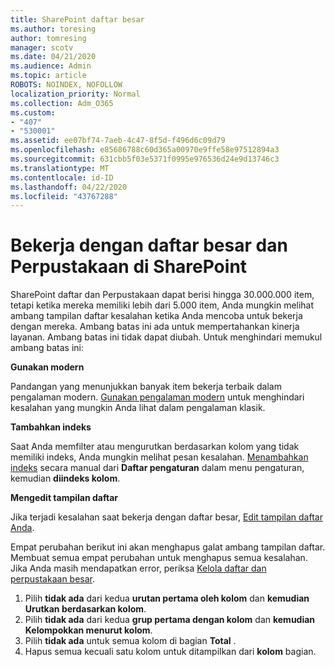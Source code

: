 ```yaml
---
title: SharePoint daftar besar
ms.author: toresing
author: tomresing
manager: scotv
ms.date: 04/21/2020
ms.audience: Admin
ms.topic: article
ROBOTS: NOINDEX, NOFOLLOW
localization_priority: Normal
ms.collection: Adm_O365
ms.custom:
- "407"
- "530001"
ms.assetid: ee07bf74-7aeb-4c47-8f5d-f496d6c09d79
ms.openlocfilehash: e85686788c60d365a00970e9ffe58e97512894a3
ms.sourcegitcommit: 631cbb5f03e5371f0995e976536d24e9d13746c3
ms.translationtype: MT
ms.contentlocale: id-ID
ms.lasthandoff: 04/22/2020
ms.locfileid: "43767288"
---
```

# <a name="work-with-large-lists-and-libraries-in-sharepoint"></a>Bekerja dengan daftar besar dan Perpustakaan di SharePoint

SharePoint daftar dan Perpustakaan dapat berisi hingga 30.000.000 item, tetapi ketika mereka memiliki lebih dari 5.000 item, Anda mungkin melihat ambang tampilan daftar kesalahan ketika Anda mencoba untuk bekerja dengan mereka. Ambang batas ini ada untuk mempertahankan kinerja layanan. Ambang batas ini tidak dapat diubah. Untuk menghindari memukul ambang batas ini:

**Gunakan modern**

Pandangan yang menunjukkan banyak item bekerja terbaik dalam pengalaman modern. [Gunakan pengalaman modern](https://support.office.com/article/66dac24b-4177-4775-bf50-3d267318caa9) untuk menghindari kesalahan yang mungkin Anda lihat dalam pengalaman klasik.

**Tambahkan indeks**

Saat Anda memfilter atau mengurutkan berdasarkan kolom yang tidak memiliki indeks, Anda mungkin melihat pesan kesalahan. [Menambahkan indeks](https://support.office.com/article/f3f00554-b7dc-44d1-a2ed-d477eac463b0) secara manual dari **Daftar pengaturan** dalam menu pengaturan, kemudian **diindeks kolom**.

**Mengedit tampilan daftar**

Jika terjadi kesalahan saat bekerja dengan daftar besar, [Edit tampilan daftar Anda](https://support.office.com/article/15916903-e79a-423f-b4e2-02d37e1ff372).

Empat perubahan berikut ini akan menghapus galat ambang tampilan daftar. Membuat semua empat perubahan untuk menghapus semua kesalahan. Jika Anda masih mendapatkan error, periksa [Kelola daftar dan perpustakaan besar](https://support.office.com/article/B8588DAE-9387-48C2-9248-C24122F07C59).

1. Pilih **tidak ada** dari kedua **urutan pertama oleh kolom** dan **kemudian Urutkan berdasarkan kolom**.
2. Pilih **tidak ada** dari kedua **grup pertama dengan kolom** dan **kemudian Kelompokkan menurut kolom**.
3. Pilih **tidak ada** untuk semua kolom di bagian **Total** .
4. Hapus semua kecuali satu kolom untuk ditampilkan dari **kolom** bagian.

